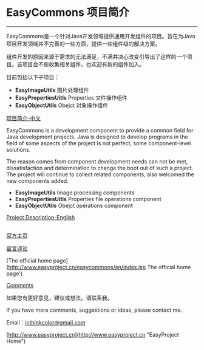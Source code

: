 # EasyCommons 项目简介

---------------

EasyCommons是一个针对Java开发领域提供通用开发组件的项目。旨在为Java项目开发领域并不完善的一些方面，提供一些组件级的解决方案。

组件开发的原因来源于需求的无法满足，不满并决心改变引导出了这样的一个项目。该项目会不断收集相关组件，也欢迎有新的组件加入。

目前包括以下子项目：

- **EasyImageUtils**  图片处理组件
- **EasyPropertiesUitls**  Properties 文件操作组件
- **EasyObjectUtils** Obejct 对象操作组件
 
[项目简介-中文](doc/readme-zh.md)


EasyCommons is a development component to provide a common field for Java development projects. Java is designed to develop programs in the field of some aspects of the project is not perfect, some component-level solutions.

The reason comes from component development needs can not be met, dissatisfaction and determination to change the boot out of such a project. The project will continue to collect related components, also welcomed the new components added.

- **EasyImageUtils**  Image processing components
- **EasyPropertiesUitls**  Properties file operations component
- **EasyObjectUtils** Obejct operations component
 
[Project Description-English](doc/readme-en.md)


## 

[官方主页](http://www.easyproject.cn/easycommons/zh-cn/index.jsp '官方主页')

[留言评论](http://www.easyproject.cn/easycommons/zh-cn/index.jsp#donation '留言评论')

[The official home page](http://www.easyproject.cn/easycommons/en/index.jsp The official home page')

[Comments](http://www.easyproject.cn/easycommons/en/index.jsp#donation 'Comments')

如果您有更好意见，建议或想法，请联系我。

If you have more comments, suggestions or ideas, please contact me.



Email：<inthinkcolor@gmail.com>

[http://www.easyproject.cn](http://www.easyproject.cn "EasyProject Home")